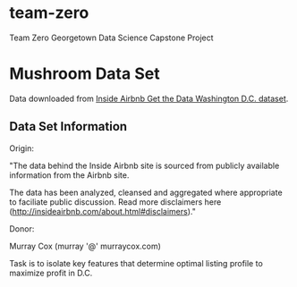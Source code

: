 # team-zero
Team Zero Georgetown Data Science Capstone Project

# Mushroom Data Set

Data downloaded from [Inside Airbnb Get the Data Washington D.C. dataset](http://insideairbnb.com/get-the-data.html).

## Data Set Information

Origin:

"The data behind the Inside Airbnb site is sourced from publicly available information from the Airbnb site.

The data has been analyzed, cleansed and aggregated where appropriate to faciliate public discussion. Read more disclaimers here (http://insideairbnb.com/about.html#disclaimers)."

Donor:

Murray Cox (murray '@' murraycox.com)

Task is to isolate key features that determine optimal listing profile
to maximize profit in D.C.

